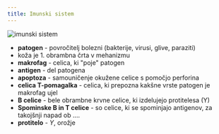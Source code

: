 ```yaml
---
title: Imunski sistem
---
```


![imunski sistem](img/imunski_sistem.jpg)

- **patogen** - povročitelj bolezni (bakterije, virusi, glive, paraziti)
- koža je 1. obrambna črta v mehanizmu
- **makrofag** - celica, ki "poje" patogen
- **antigen** - del patogena
- **apoptoza** - samouničenje okužene celice s pomočjo perforina
- **celica T-pomagalka** - celica, ki prepozna kakšne vrste patogen je makrofag ujel
- **B celice** - bele obrambne krvne celice, ki izdelujejo protitelesa (Y)
- **Spominske B in T celice** - so celice, ki se spominjajo antigenov, za takojšnji napad ob ....
- **protitelo** - *Y*, orožje

